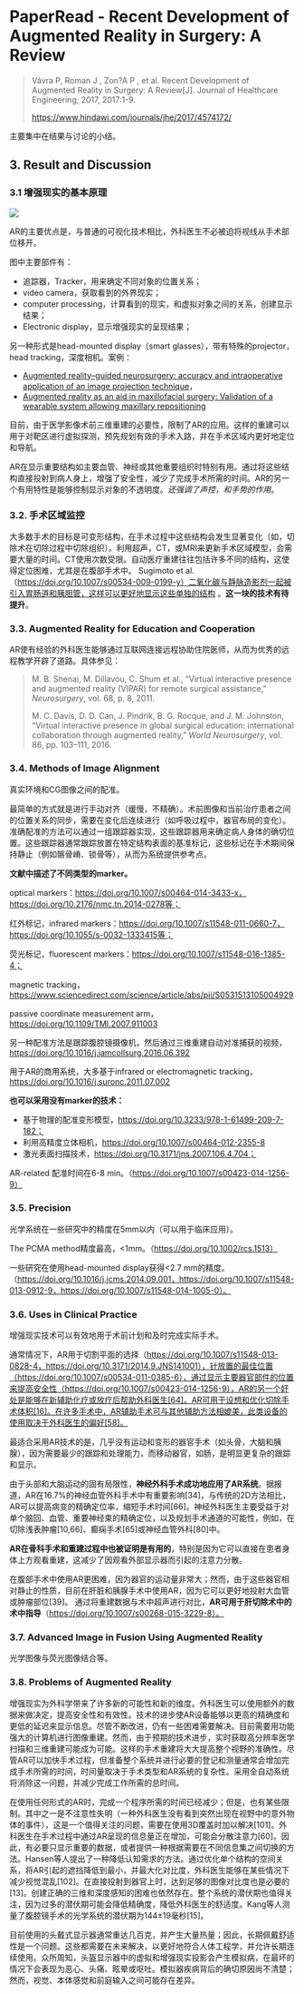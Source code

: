# PaperRead - Recent Development of Augmented Reality in Surgery: A Review

> Vávra P,  Roman J ,  Zon?A P , et al. Recent Development of Augmented Reality in Surgery: A Review[J]. Journal of Healthcare Engineering, 2017,  2017:1-9.
>
> https://www.hindawi.com/journals/jhe/2017/4574172/

主要集中在结果与讨论的小结。

## 3. Result and Discussion

### 3.1 增强现实的基本原理

![](https://static-01.hindawi.com/articles/jhe/volume-2017/4574172/figures/4574172.fig.001.svgz)

AR的主要优点是，与普通的可视化技术相比，外科医生不必被迫将视线从手术部位移开。

图中主要部件有：

- 追踪器，Tracker，用来确定不同对象的位置关系；
- video camera，获取看到的外界现实；
- computer processing，计算看到的现实，和虚拟对象之间的关系，创建显示结果；
- Electronic display，显示增强现实的呈现结果；

另一种形式是head-mounted display（smart glasses），带有特殊的projector，head tracking，深度相机。案例：

- [Augmented reality–guided neurosurgery: accuracy and intraoperative application of an image projection technique](https://thejns.org/view/journals/j-neurosurg/123/1/article-p206.xml)，
- [Augmented reality as an aid in maxillofacial surgery: Validation of a wearable system allowing maxillary repositioning](https://www.sciencedirect.com/science/article/abs/pii/S1010518214002522?via%3Dihub)

目前，由于医学影像术前三维重建的必要性，限制了AR的应用。这样的重建可以用于对靶区进行虚拟探测，预先规划有效的手术入路，并在手术区域内更好地定位和导航。

AR在显示重要结构如主要血管、神经或其他重要组织时特别有用。通过将这些结构直接投射到病人身上，增强了安全性，减少了完成手术所需的时间。AR的另一个有用特性是能够控制显示对象的不透明度。*还强调了声控，和手势的作用*。

### 3.2. 手术区域监控

大多数手术的目标是可变形结构，在手术过程中这些结构会发生显著变化（如，切除术在切除过程中切除组织）。利用超声，CT，或MRI来更新手术区域模型，会需要大量的时间。CT使用次数受限。自动医疗重建往往包括许多不同的结构，这使得定位困难，尤其是在腹部手术中。  Sugimoto et al. （https://doi.org/10.1007/s00534-009-0199-y）二氧化碳与静脉造影剂一起被引入胃肠道和胰胆管，这样可以更好地显示这些单独的结构 。**这一块的技术有待提升**。

### 3.3. Augmented Reality for Education and Cooperation

AR使有经验的外科医生能够通过互联网连接远程协助住院医师，从而为优秀的远程教学开辟了道路。具体参见：

> M. B. Shenai, M. Dillavou, C. Shum et al., “Virtual interactive presence and augmented reality (VIPAR) for remote surgical  assistance,” *Neurosurgery*, vol. 68, p. 8, 2011. 
>
> M. C. Davis, D. D. Can, J. Pindrik, B. G. Rocque,  and J. M. Johnston, “Virtual interactive presence in global surgical  education: international collaboration through augmented reality,” *World Neurosurgery*, vol. 86, pp. 103–111, 2016. 

### 3.4. Methods of Image Alignment

真实环境和CG图像之间的配准。

最简单的方式就是进行手动对齐（缓慢，不精确）。术前图像和当前治疗患者之间的位置关系的同步，需要在变化后连续进行（如呼吸过程中，器官布局的变化）。准确配准的方法可以通过一组跟踪器实现，这些跟踪器用来确定病人身体的确切位置。这些跟踪器通常跟踪放置在特定结构表面的基准标记，这些标记在手术期间保持静止（例如髂骨嵴、锁骨等），从而为系统提供参考点。

**文献中描述了不同类型的marker。**

optical markers：https://doi.org/10.1007/s00464-014-3433-x，https://doi.org/10.2176/nmc.tn.2014-0278等；

红外标记，infrared markers：https://doi.org/10.1007/s11548-011-0660-7，https://doi.org/10.1055/s-0032-1333415等；

荧光标记，fluorescent markers：https://doi.org/10.1007/s11548-016-1385-4；

magnetic tracking，https://www.sciencedirect.com/science/article/abs/pii/S0531513105004929

passive coordinate measurement arm，https://doi.org/10.1109/TMI.2007.911003

另一种配准方法是跟踪腹腔镜摄像机，然后通过三维重建自动对准捕获的视频，https://doi.org/10.1016/j.jamcollsurg.2016.06.392

用于AR的商用系统，大多基于infrared or electromagnetic tracking，https://doi.org/10.1016/j.suronc.2011.07.002

**也可以采用没有marker的技术：**

- 基于物理的配准变形模型，https://doi.org/10.3233/978-1-61499-209-7-182；
- 利用高精度立体相机，https://doi.org/10.1007/s00464-012-2355-8
- 激光表面扫描技术，https://doi.org/10.3171/jns.2007.106.4.704；

AR-related 配准时间在6-8 min。（https://doi.org/10.1007/s00423-014-1256-9）

### 3.5. Precision

光学系统在一些研究中的精度在5mm以内（可以用于临床应用）。

The PCMA method精度最高，<1mm。（https://doi.org/10.1002/rcs.1513）

一些研究在使用head-mounted display获得<2.7 mm的精度。（https://doi.org/10.1016/j.jcms.2014.09.001，https://doi.org/10.1007/s11548-013-0912-9，https://doi.org/10.1007/s11548-014-1005-0）。

### 3.6. Uses in Clinical Practice

增强现实技术可以有效地用于术前计划和及时完成实际手术。

通常情况下，AR用于切割平面的选择（https://doi.org/10.1007/s11548-013-0828-4，https://doi.org/10.3171/2014.9.JNS141001），针放置的最佳位置（https://doi.org/10.1007/s00534-011-0385-6），通过显示主要器官部件的位置来提高安全性（https://doi.org/10.1007/s00423-014-1256-9），AR的另一个好处是能够在新辅助化疗或放疗后帮助外科医生[64]。AR可用于设想和优化切除手术体积[16]。在许多手术中，AR辅助手术可与其他辅助方法相媲美，此类设备的使用取决于外科医生的偏好[58]。

最适合采用AR技术的是，几乎没有运动和变形的器官手术（如头骨，大脑和胰腺），因为需要最少的跟踪和处理能力，而移动器官，如肠，是明显更复杂的跟踪和显示。

由于头部和大脑运动的固有局限性，**神经外科手术成功地应用了AR系统**。据报道，AR在16.7%的神经血管外科手术中有重要影响[34]，与传统的2D方法相比，AR可以提高病变的精确定位率，缩短手术时间[66]。神经外科医生主要受益于对单个脑回、血管、重要神经束的精确定位，以及规划手术通道的可能性，例如，在切除浅表肿瘤[10,66]、癫痫手术[65]或神经血管外科[80]中。

**AR在骨科手术和重建过程中也被证明是有用的**，特别是因为它可以直接在患者身体上方观看重建，这减少了因观看外部显示器而引起的注意力分散。

 在腹部手术中使用AR更困难，因为器官的运动量非常大；然而，由于这些器官相对静止的性质，目前在肝脏和胰腺手术中使用AR，因为它可以更好地投射大血管或肿瘤部位[39]。 通过将重建数据与术中超声进行对比，**AR可用于肝切除术中的术中指导**（https://doi.org/10.1007/s00268-015-3229-8）。

### 3.7. Advanced Image in Fusion Using Augmented Reality

光学图像与荧光图像结合等。

### 3.8. Problems of Augmented Reality

增强现实为外科学带来了许多新的可能性和新的维度。外科医生可以使用额外的数据来做决定，提高安全性和有效性。技术的进步使AR设备能够以更高的精确度和更低的延迟来显示信息。尽管不断改进，仍有一些困难需要解决。目前需要用功能强大的计算机进行图像重建。然而，由于预期的技术进步，实时获取高分辨率医学扫描和三维重建可能成为可能。这样的手术重建将大大提高整个视野的准确性。尽管AR可以加快手术过程，但准备整个系统并进行必要的登记和测量通常会增加完成手术所需的时间，时间量取决于手术类型和AR系统的复杂性。采用全自动系统将消除这一问题，并减少完成工作所需的总时间。

 在使用任何形式的AR时，完成一个程序所需的时间已经减少；但是，也有某些限制。其中之一是不注意性失明（一种外科医生没有看到突然出现在视野中的意外物体的事件），这是一个值得关注的问题，需要在使用3D覆盖时加以解决[101]。外科医生在手术过程中通过AR呈现的信息量正在增加，可能会分散注意力[60]。因此，有必要只显示重要的数据，或者提供一种根据需要在不同信息集之间切换的方法。Hansen等人提出了一种降低认知需求的方法。通过优化单个结构的空间关系，将AR引起的遮挡降低到最小，并最大化对比度，外科医生能够在某些情况下减少视觉混乱[102]。在直接投射到器官上时，达到足够的图像对比度也是必要的[13]。创建正确的三维和深度感知的困难也依然存在。整个系统的潜伏期也值得关注，因为过多的潜伏期可能会降低精确度，降低外科医生的舒适度。Kang等人测量了腹腔镜手术的光学系统的潜伏期为144±19毫秒[15]。 

目前使用的头戴式显示器通常重达几百克，并产生大量热量；因此，长期佩戴舒适性是一个问题。这些都需要在未来解决，以更好地符合人体工程学，并允许长期连续使用。众所周知，头盔显示器中的虚拟和增强现实投影会产生模拟病，在最坏的情况下会表现为恶心、头痛、眩晕或呕吐。模拟器疾病背后的确切原因尚不清楚；然而，视觉、本体感觉和前庭输入之间可能存在差异。

